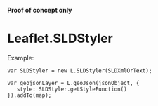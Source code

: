 **Proof of concept only** 

# Leaflet.SLDStyler

Example:

    var SLDStyler = new L.SLDStyler(SLDXmlOrText);

    var geojsonLayer = L.geoJson(jsonObject, {
       style: SLDStyler.getStyleFunction()
    }).addTo(map);
